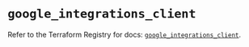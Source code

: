 # `google_integrations_client`

Refer to the Terraform Registry for docs: [`google_integrations_client`](https://registry.terraform.io/providers/hashicorp/google/6.25.0/docs/resources/integrations_client).
